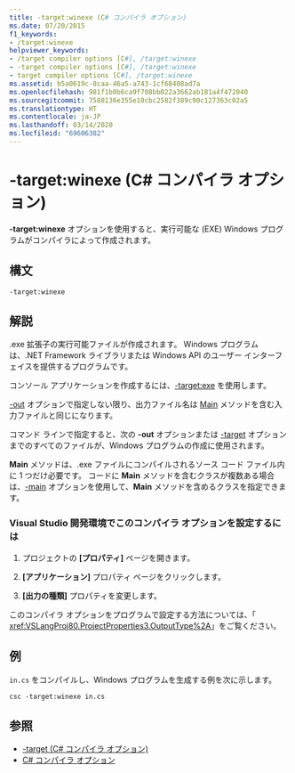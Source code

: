 ```yaml
---
title: -target:winexe (C# コンパイラ オプション)
ms.date: 07/20/2015
f1_keywords:
- /target:winexe
helpviewer_keywords:
- /target compiler options [C#], /target:winexe
- -target compiler options [C#], /target:winexe
- target compiler options [C#], /target:winexe
ms.assetid: b5a0619c-8caa-46a5-a743-1cf68408ad7a
ms.openlocfilehash: 981f1b0b6ca9f708bb022a3662ab181a4f472040
ms.sourcegitcommit: 7588136e355e10cbc2582f389c90c127363c02a5
ms.translationtype: HT
ms.contentlocale: ja-JP
ms.lasthandoff: 03/14/2020
ms.locfileid: "69606382"
---
```

# <a name="-targetwinexe-c-compiler-options"></a>-target:winexe (C# コンパイラ オプション)
**-target:winexe** オプションを使用すると、実行可能な (EXE) Windows プログラムがコンパイラによって作成されます。  
  
## <a name="syntax"></a>構文  
  
```console  
-target:winexe  
```  
  
## <a name="remarks"></a>解説  
 .exe 拡張子の実行可能ファイルが作成されます。 Windows プログラムは、.NET Framework ライブラリまたは Windows API のユーザー インターフェイスを提供するプログラムです。  
  
 コンソール アプリケーションを作成するには、[-target:exe](./target-exe-compiler-option.md) を使用します。  
  
 [-out](./out-compiler-option.md) オプションで指定しない限り、出力ファイル名は [Main](../../programming-guide/main-and-command-args/index.md) メソッドを含む入力ファイルと同じになります。  
  
 コマンド ラインで指定すると、次の **-out** オプションまたは [-target](./target-compiler-option.md) オプションまでのすべてのファイルが、Windows プログラムの作成に使用されます。  
  
 **Main** メソッドは、.exe ファイルにコンパイルされるソース コード ファイル内に 1 つだけ必要です。 コードに **Main** メソッドを含むクラスが複数ある場合は、[-main](./main-compiler-option.md) オプションを使用して、**Main** メソッドを含めるクラスを指定できます。  
  
### <a name="to-set-this-compiler-option-in-the-visual-studio-development-environment"></a>Visual Studio 開発環境でこのコンパイラ オプションを設定するには  
  
1. プロジェクトの **[プロパティ]** ページを開きます。  
  
2. **[アプリケーション]** プロパティ ページをクリックします。  
  
3. **[出力の種類]** プロパティを変更します。  
  
 このコンパイラ オプションをプログラムで設定する方法については、「 <xref:VSLangProj80.ProjectProperties3.OutputType%2A>」をご覧ください。  
  
## <a name="example"></a>例  
 `in.cs` をコンパイルし、Windows プログラムを生成する例を次に示します。  
  
```console  
csc -target:winexe in.cs  
```  
  
## <a name="see-also"></a>参照

- [-target (C# コンパイラ オプション)](./target-compiler-option.md)
- [C# コンパイラ オプション](./index.md)
